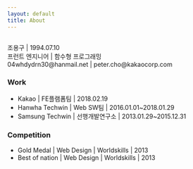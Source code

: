 ```yaml
---
layout: default
title: About
---
```


<div class="post">
	<img src="{{ '/assets/img/profile.png' | prepend: site.baseurl }}" alt="">
	<p class="intro">
	조용구 | 1994.07.10<br>
	프런트 엔지니어 | 함수형 프로그래밍<br>
	04whdydrn30@hanmail.net | peter.cho@kakaocorp.com
	</p>
	<h3>Work</h3>
	<ul>
		<li>Kakao | FE플램폼팀 | 2018.02.19</li>
		<li>Hanwha Techwin | Web SW팀 | 2016.01.01~2018.01.29</li>
		<li>Samsung Techwin | 선행개발연구소 | 2013.01.29~2015.12.31</li>
  	</ul>
	<h3>Competition</h3>
	<ul>
		<li>Gold Medal | Web Design | Worldskills | 2013</li>
		<li>Best of nation | Web Design | Worldskills | 2013</li>
  	</ul>
</div>
